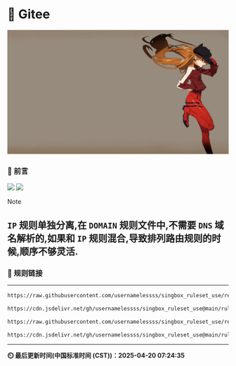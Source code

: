 
# 🧸 Gitee
![](https://raw.githubusercontent.com/usernamelessss/picture-bed/main/images/202504042256831.jpg)
### 📣 前言
![](https://shields.io/badge/-移除重复规则-ff69b4) ![](https://shields.io/badge/-IP&nbsp;规则单独存放不与&nbsp;DOMAIN&nbsp;等混合-green)
> [!NOTE]
**`IP` 规则单独分离,在 `DOMAIN` 规则文件中,不需要 `DNS` 域名解析的,如果和 `IP` 规则混合,导致排列路由规则的时候,顺序不够灵活.**
---

###  🔗 规则链接
---

```url
https://raw.githubusercontent.com/usernamelessss/singbox_ruleset_use/refs/heads/main/rule/Gitee/Gitee_No_IP.json
```

```url
https://cdn.jsdelivr.net/gh/usernamelessss/singbox_ruleset_use@main/rule/Gitee/Gitee_No_IP.json
```

```url
https://raw.githubusercontent.com/usernamelessss/singbox_ruleset_use/refs/heads/main/rule/Gitee/Gitee_No_IP.srs
```

```url
https://cdn.jsdelivr.net/gh/usernamelessss/singbox_ruleset_use@main/rule/Gitee/Gitee_No_IP.srs
```

---
**⏲️ 最后更新时间(中国标准时间 (CST))：2025-04-20 07:24:35**